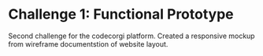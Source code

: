 # Challenge 1: Functional Prototype
Second challenge for the codecorgi platform. Created a responsive mockup from wireframe documentstion of website layout.
